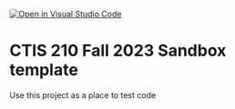 [![Open in Visual Studio Code](https://classroom.github.com/assets/open-in-vscode-718a45dd9cf7e7f842a935f5ebbe5719a5e09af4491e668f4dbf3b35d5cca122.svg)](https://classroom.github.com/online_ide?assignment_repo_id=12307443&assignment_repo_type=AssignmentRepo)
# CTIS 210 Fall 2023 Sandbox template

Use this project as a place to test code
